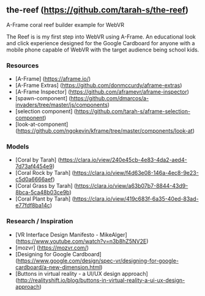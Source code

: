 ## the-reef (https://github.com/tarah-s/the-reef)

A-Frame coral reef builder example for WebVR

The Reef is is my first step into WebVR using A-Frame. An educational look and click experience designed for the Google Cardboard for anyone with a mobile phone capable of WebVR with the target audience being school kids.


### Resources
* [A-Frame] (https://aframe.io/)
* [A-Frame Extras] (https://github.com/donmccurdy/aframe-extras)
* [A-Frame Inspector] (https://github.com/aframevr/aframe-inspector)
* [spawn-component] (https://github.com/dmarcos/a-invaders/tree/master/js/components)
* [selection component] (https://github.com/tarah-s/aframe-selection-component)
* [look-at-component] (https://github.com/ngokevin/kframe/tree/master/components/look-at)

### Models
* [Coral by Tarah] (https://clara.io/view/240e45cb-4e83-4da2-aed4-7d73af4454e9)
* [Coral Rock by Tarah] (https://clara.io/view/f4d63e08-146a-4ec8-9e23-c5d0a6666aef)
* [Coral Grass by Tarah] (https://clara.io/view/a63b07b7-8844-43d9-8bca-5ca48b03ce9b)
* [Coral Plant by Tarah] (https://clara.io/view/419c683f-6a35-40ed-83ad-e77fdf8ba14c)

### Research / Inspiration
* [VR Interface Design Manifesto -  MikeAlger] (https://www.youtube.com/watch?v=n3b8hZ5NV2E)
* [mozvr] (https://mozvr.com/)
* [Designing for Google Cardboard] (https://www.google.com/design/spec-vr/designing-for-google-cardboard/a-new-dimension.html)
* [Buttons in virtual reality - a UI/UX design approach] (http://realityshift.io/blog/buttons-in-virtual-reality-a-ui-ux-design-approach)
